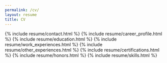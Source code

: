 ```yaml
---
permalink: /cv/
layout: resume
title: CV
---
```


{% include resume/contact.html %}
{% include resume/career_profile.html %}
{% include resume/education.html %}
{% include resume/work_experiences.html %}
{% include resume/other_experiences.html %}
{% include resume/certifications.html %}
{% include resume/honors.html %}
{% include resume/skills.html %}